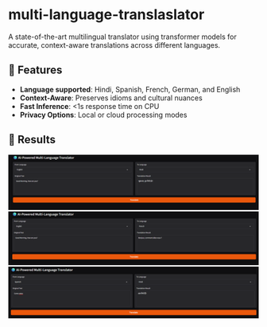 # multi-language-translaslator

A state-of-the-art multilingual translator using transformer models for accurate, context-aware translations across different languages.

## 🚀 Features
- **Language supported**: Hindi, Spanish, French, German, and English
- **Context-Aware**: Preserves idioms and cultural nuances
- **Fast Inference**: <1s response time on CPU
- **Privacy Options**: Local or cloud processing modes

## 📜 Results

![Demo Screenshot 1](/screenshots/1.png)
![Demo Screenshot 2](/screenshots/2.png)
![Demo Screenshot 3](/screenshots/3.png)
